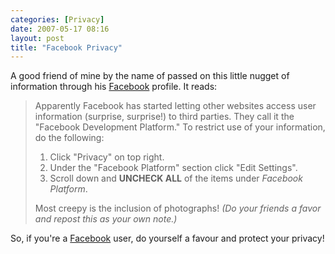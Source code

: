 ```yaml
---
categories: [Privacy]
date: 2007-05-17 08:16
layout: post
title: "Facebook Privacy"
---
```

A good friend of mine by the name of <a href="" title="" target="_blank"></a> passed on this little nugget of information through his <a href="http://www.facebook.com/" title="Facebook" target="_blank">Facebook</a> profile. It reads:<blockquote><p>Apparently Facebook has started letting other websites access user information (surprise, surprise!) to third parties. They call it the "Facebook Development Platform."
To restrict use of your information, do the following:</p><ol><li>Click "Privacy" on top right.</li><li>Under the "Facebook Platform" section click "Edit Settings".</li><li>Scroll down and <strong>UNCHECK ALL</strong> of the items under <em>Facebook Platform</em>.</li></ol><p>Most creepy is the inclusion of photographs!
<em>(Do your friends a favor and repost this as your own note.)</em></p></blockquote>
So, if you're a <a href="http://www.facebook.com/" title="Facebook" target="_blank">Facebook</a> user, do yourself a favour and protect your privacy!
